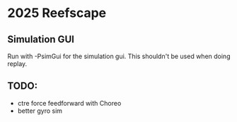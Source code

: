 # 2025 Reefscape

## Simulation GUI
Run with -PsimGui for the simulation gui. This shouldn't be used when doing replay.

## TODO:
- ctre force feedforward with Choreo
- better gyro sim
